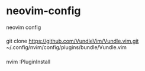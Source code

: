 # neovim-config
neovim config
####
git clone https://github.com/VundleVim/Vundle.vim.git ~/.config/nvim/config/plugins/bundle/Vundle.vim
###
nvim
:PluginInstall
